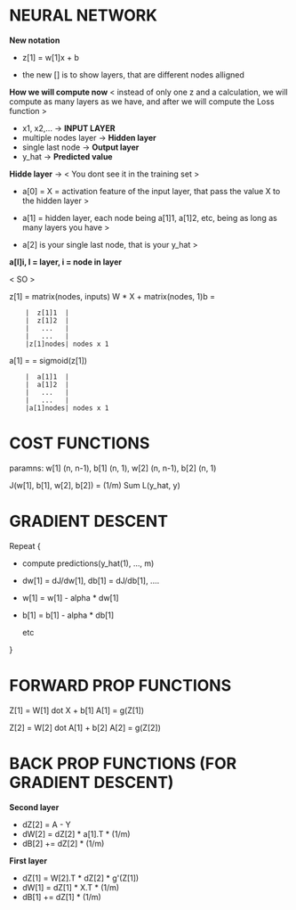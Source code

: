 # NEURAL NETWORK

**New notation**

- z[1] = w[1]x + b 

- the new [] is to show layers, that are different nodes alligned 

**How we will compute now**
< instead of only one z and a calculation, we will compute as many layers as we have, and after we will compute the Loss function >

- x1, x2,...  -> **INPUT LAYER**
- multiple nodes layer  -> **Hidden layer**
- single last node  -> **Output layer**
- y_hat  -> **Predicted value**

**Hidde layer** -> < You dont see it in the training set >

- a[0] = X = activation feature of the input layer, that pass the value X to the hidden layer >

- a[1] = hidden layer, each node being a[1]1, a[1]2, etc, being as long as many layers you have >

- a[2] is your single last node, that is your y_hat >

**a[l]i, l = layer, i = node in layer**

< SO >


z[1] = matrix(nodes, inputs) W * X + matrix(nodes, 1)b = 
		
		|  z[1]1  |
		|  z[1]2  |
		|   ...   |
		|   ...	  |
		|z[1]nodes| nodes x 1



a[1] =				= sigmoid(z[1])
 		
		|  a[1]1  |
		|  a[1]2  |
		|   ...   |
		|   ...	  |
		|a[1]nodes| nodes x 1


# COST FUNCTIONS

paramns: w[1] (n, n-1), b[1] (n, 1), w[2] (n, n-1), b[2] (n, 1)

J(w[1], b[1], w[2], b[2]) = (1/m) Sum L(y_hat, y)

# GRADIENT DESCENT

Repeat {
  - compute predictions(y_hat(1), ..., m) 

- dw[1] = dJ/dw[1], db[1] = dJ/db[1], .... 

- w[1] = w[1] - alpha * dw[1]

- b[1] = b[1] - alpha * db[1]

  etc

}


# FORWARD PROP FUNCTIONS

Z[1] = W[1] dot X + b[1]
A[1] = g(Z[1])

Z[2] = W[2] dot A[1] + b[2]
A[2] = g(Z[2])

# BACK PROP FUNCTIONS (FOR GRADIENT DESCENT)

**Second layer**
- dZ[2] = A - Y
-  dW[2] = dZ[2] * a[1].T * (1/m)
-  dB[2] += dZ[2] * (1/m)


**First layer**

- dZ[1] = W[2].T * dZ[2] * g'(Z[1])
-  dW[1] = dZ[1] * X.T * (1/m)
-  dB[1] += dZ[1] * (1/m)


 


















